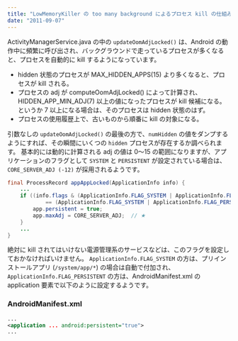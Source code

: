 ```yaml
---
title: "LowMemoryKiller の too many background によるプロセス kill の仕組み"
date: "2011-09-07"
---
```


ActivityManagerService.java の中の `updateOomAdjLocked()` は、Android の動作中に頻繁に呼び出され、バックグラウンドで走っているプロセスが多くなると、プロセスを自動的に kill するようになっています。

- hidden 状態のプロセスが MAX_HIDDEN_APPS(15) より多くなると、プロセスが kill される。
- プロセスの adj が computeOomAdjLocked() によって計算され、HIDDEN_APP_MIN_ADJ(7) 以上の値になったプロセスが kill 候補になる。というか 7 以上になる場合は、そのプロセスは hidden 状態のはず。
- プロセスの使用履歴上で、古いものから順番に kill の対象になる。

引数なしの `updateOomAdjLocked()` の最後の方で、`numHidden` の値をダンプするようにすれば、その瞬間にいくつの `hidden` プロセスが存在するか調べられます。
基本的には動的に計算される adj の値は 0～15 の範囲になりますが、アプリケーションのフラグとして `SYSTEM` と `PERSISTENT` が設定されている場合は、`CORE_SERVER_ADJ (-12)` が採用されるようです。

```java
final ProcessRecord appAppLocked(ApplicationInfo info) {
    ...
    if ((info.flags & (ApplicationInfo.FLAG_SYSTEM | ApplicationInfo.FLAG_PERSISTENT))
            == (ApplicationInfo.FLAG_SYSTEM | ApplicationInfo.FLAG_PERSISTENT)) {
        app.persistent = true;
        app.maxAdj = CORE_SERVER_ADJ;  // ★
    }
    ...
}
```

絶対に kill されてはいけない電源管理系のサービスなどは、このフラグを設定しておかなければいけません。
`ApplicationInfo.FLAG_SYSTEM` の方は、プリインストールアプリ (`/system/app/*`) の場合は自動で付加され、`ApplicationInfo.FLAG_PERSISTENT` の方は、AndroidManifest.xml の application 要素で以下のように設定するようです。

### AndroidManifest.xml

```xml
...
<application ... android:persistent="true">
...
```

